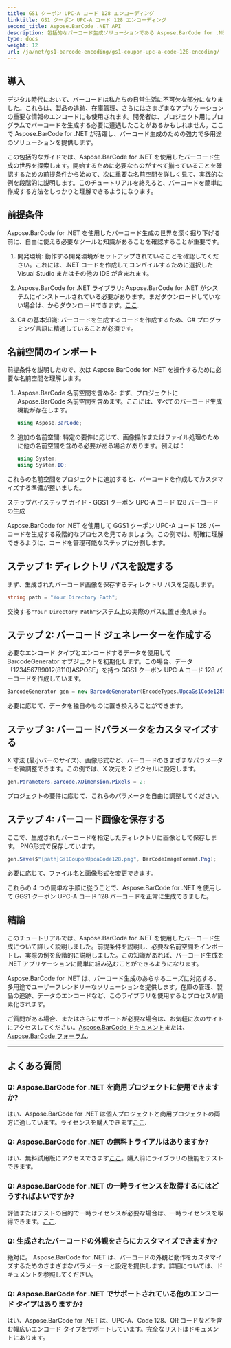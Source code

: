 ```yaml
---
title: GS1 クーポン UPC-A コード 128 エンコーディング
linktitle: GS1 クーポン UPC-A コード 128 エンコーディング
second_title: Aspose.BarCode .NET API
description: 包括的なバーコード生成ソリューションである Aspose.BarCode for .NET を使用してバーコードを簡単に生成します。今日から始めましょう！
type: docs
weight: 12
url: /ja/net/gs1-barcode-encoding/gs1-coupon-upc-a-code-128-encoding/
---
```


## 導入

デジタル時代において、バーコードは私たちの日常生活に不可欠な部分になりました。これらは、製品の追跡、在庫管理、さらにはさまざまなアプリケーションの重要な情報のエンコードにも使用されます。開発者は、プロジェクト用にプログラムでバーコードを生成する必要に遭遇したことがあるかもしれません。ここで Aspose.BarCode for .NET が活躍し、バーコード生成のための強力で多用途のソリューションを提供します。

この包括的なガイドでは、Aspose.BarCode for .NET を使用したバーコード生成の世界を探索します。開始するために必要なものがすべて揃っていることを確認するための前提条件から始めて、次に重要な名前空間を詳しく見て、実践的な例を段階的に説明します。このチュートリアルを終えると、バーコードを簡単に作成する方法をしっかりと理解できるようになります。

## 前提条件

Aspose.BarCode for .NET を使用したバーコード生成の世界を深く掘り下げる前に、自由に使える必要なツールと知識があることを確認することが重要です。

1. 開発環境: 動作する開発環境がセットアップされていることを確認してください。これには、.NET コードを作成してコンパイルするために選択した Visual Studio またはその他の IDE が含まれます。

2.  Aspose.BarCode for .NET ライブラリ: Aspose.BarCode for .NET がシステムにインストールされている必要があります。まだダウンロードしていない場合は、からダウンロードできます。[ここ](https://releases.aspose.com/barcode/net/).

3. C# の基本知識: バーコードを生成するコードを作成するため、C# プログラミング言語に精通していることが必須です。

## 名前空間のインポート

前提条件を説明したので、次は Aspose.BarCode for .NET を操作するために必要な名前空間を理解します。

1. Aspose.BarCode 名前空間を含める: まず、プロジェクトに Aspose.BarCode 名前空間を含めます。ここには、すべてのバーコード生成機能が存在します。

   ```csharp
   using Aspose.BarCode;
   ```

2. 追加の名前空間: 特定の要件に応じて、画像操作またはファイル処理のために他の名前空間を含める必要がある場合があります。例えば：

   ```csharp
   using System;
   using System.IO;
   ```

これらの名前空間をプロジェクトに追加すると、バーコードを作成してカスタマイズする準備が整いました。

ステップバイステップ ガイド - GGS1 クーポン UPC-A コード 128 バーコードの生成

Aspose.BarCode for .NET を使用して GGS1 クーポン UPC-A コード 128 バーコードを生成する段階的なプロセスを見てみましょう。この例では、明確に理解できるように、コードを管理可能なステップに分割します。

## ステップ 1: ディレクトリ パスを設定する

まず、生成されたバーコード画像を保存するディレクトリ パスを定義します。

```csharp
string path = "Your Directory Path";
```

交換する`"Your Directory Path"`システム上の実際のパスに置き換えます。

## ステップ 2: バーコード ジェネレーターを作成する

必要なエンコード タイプとエンコードするデータを使用して BarcodeGenerator オブジェクトを初期化します。この場合、データ「123456789012(8110)ASPOSE」を持つ GGS1 クーポン UPC-A コード 128 バーコードを作成しています。

```csharp
BarcodeGenerator gen = new BarcodeGenerator(EncodeTypes.UpcaGs1Code128Coupon, "123456789012(8110)ASPOSE");
```

必要に応じて、データを独自のものに置き換えることができます。

## ステップ 3: バーコードパラメータをカスタマイズする

X 寸法 (最小バーのサイズ)、画像形式など、バーコードのさまざまなパラメーターを微調整できます。この例では、X 次元を 2 ピクセルに設定します。

```csharp
gen.Parameters.Barcode.XDimension.Pixels = 2;
```

プロジェクトの要件に応じて、これらのパラメータを自由に調整してください。

## ステップ 4: バーコード画像を保存する

ここで、生成されたバーコードを指定したディレクトリに画像として保存します。 PNG形式で保存しています。

```csharp
gen.Save($"{path}Gs1CouponUpcaCode128.png", BarCodeImageFormat.Png);
```

必要に応じて、ファイル名と画像形式を変更できます。

これらの 4 つの簡単な手順に従うことで、Aspose.BarCode for .NET を使用して GGS1 クーポン UPC-A コード 128 バーコードを正常に生成できました。

## 結論

このチュートリアルでは、Aspose.BarCode for .NET を使用したバーコード生成について詳しく説明しました。前提条件を説明し、必要な名前空間をインポートし、実際の例を段階的に説明しました。この知識があれば、バーコード生成を .NET アプリケーションに簡単に組み込むことができるようになります。

Aspose.BarCode for .NET は、バーコード生成のあらゆるニーズに対応する、多用途でユーザーフレンドリーなソリューションを提供します。在庫の管理、製品の追跡、データのエンコードなど、このライブラリを使用するとプロセスが簡素化されます。

ご質問がある場合、またはさらにサポートが必要な場合は、お気軽に次のサイトにアクセスしてください。[Aspose.BarCode ドキュメント](https://reference.aspose.com/barcode/net/)または、[Aspose.BarCode フォーラム](https://forum.aspose.com/c/barcode/13).

---

## よくある質問

### Q: Aspose.BarCode for .NET を商用プロジェクトに使用できますか?
はい、Aspose.BarCode for .NET は個人プロジェクトと商用プロジェクトの両方に適しています。ライセンスを購入できます[ここ](https://purchase.aspose.com/buy).

### Q: Aspose.BarCode for .NET の無料トライアルはありますか?
はい、無料試用版にアクセスできます[ここ](https://releases.aspose.com/)。購入前にライブラリの機能をテストできます。

### Q: Aspose.BarCode for .NET の一時ライセンスを取得するにはどうすればよいですか?
評価またはテストの目的で一時ライセンスが必要な場合は、一時ライセンスを取得できます。[ここ](https://purchase.aspose.com/temporary-license/).

### Q: 生成されたバーコードの外観をさらにカスタマイズできますか?
絶対に。 Aspose.BarCode for .NET は、バーコードの外観と動作をカスタマイズするためのさまざまなパラメーターと設定を提供します。詳細については、ドキュメントを参照してください。

### Q: Aspose.BarCode for .NET でサポートされている他のエンコード タイプはありますか?
はい、Aspose.BarCode for .NET は、UPC-A、Code 128、QR コードなどを含む幅広いエンコード タイプをサポートしています。完全なリストはドキュメントにあります。